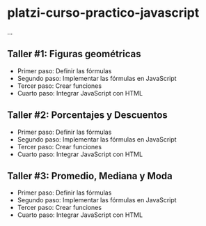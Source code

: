 # platzi-curso-practico-javascript

...

## Taller #1: Figuras geométricas

- Primer paso: Definir las fórmulas
- Segundo paso: Implementar las fórmulas en JavaScript
- Tercer paso: Crear funciones 
- Cuarto paso: Integrar JavaScript con HTML

## Taller #2: Porcentajes y Descuentos

- Primer paso: Definir las fórmulas
- Segundo paso: Implementar las fórmulas en JavaScript
- Tercer paso: Crear funciones 
- Cuarto paso: Integrar JavaScript con HTML

## Taller #3: Promedio, Mediana y Moda

- Primer paso: Definir las fórmulas
- Segundo paso: Implementar las fórmulas en JavaScript
- Tercer paso: Crear funciones 
- Cuarto paso: Integrar JavaScript con HTML